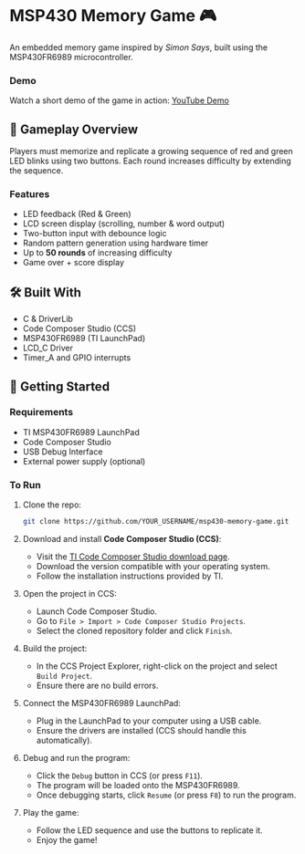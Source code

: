 # MSP430 Memory Game 🎮

An embedded memory game inspired by *Simon Says*, built using the MSP430FR6989 microcontroller.

### Demo
Watch a short demo of the game in action: [YouTube Demo](https://youtube.com/shorts/agX9S0J-z0U?si=_fyAcrt5aVOaUKk_)

## 🧠 Gameplay Overview
Players must memorize and replicate a growing sequence of red and green LED blinks using two buttons. Each round increases difficulty by extending the sequence.

### Features
- LED feedback (Red & Green)
- LCD screen display (scrolling, number & word output)
- Two-button input with debounce logic
- Random pattern generation using hardware timer
- Up to **50 rounds** of increasing difficulty
- Game over + score display

## 🛠 Built With
- C & DriverLib
- Code Composer Studio (CCS)
- MSP430FR6989 (TI LaunchPad)
- LCD_C Driver
- Timer_A and GPIO interrupts

## 🚀 Getting Started

### Requirements
- TI MSP430FR6989 LaunchPad
- Code Composer Studio
- USB Debug Interface
- External power supply (optional)

### To Run
1. Clone the repo:
   ```bash
   git clone https://github.com/YOUR_USERNAME/msp430-memory-game.git
   ```

2. Download and install **Code Composer Studio (CCS)**:
   - Visit the [TI Code Composer Studio download page](https://www.ti.com/tool/CCSTUDIO).
   - Download the version compatible with your operating system.
   - Follow the installation instructions provided by TI.

3. Open the project in CCS:
   - Launch Code Composer Studio.
   - Go to `File > Import > Code Composer Studio Projects`.
   - Select the cloned repository folder and click `Finish`.

4. Build the project:
   - In the CCS Project Explorer, right-click on the project and select `Build Project`.
   - Ensure there are no build errors.

5. Connect the MSP430FR6989 LaunchPad:
   - Plug in the LaunchPad to your computer using a USB cable.
   - Ensure the drivers are installed (CCS should handle this automatically).

6. Debug and run the program:
   - Click the `Debug` button in CCS (or press `F11`).
   - The program will be loaded onto the MSP430FR6989.
   - Once debugging starts, click `Resume` (or press `F8`) to run the program.

7. Play the game:
   - Follow the LED sequence and use the buttons to replicate it.
   - Enjoy the game!